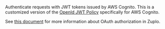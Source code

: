 Authenticate requests with JWT tokens issued by AWS Cognito. This is a
customized version of the [OpenId JWT Policy](./open-id-jwt-auth-inbound.md)
specifically for AWS Cognito.

See [this document](/docs/articles/oauth-authentication) for more information
about OAuth authorization in Zuplo.
